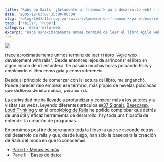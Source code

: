 ```yaml
---
title: "Ruby on Rails  ¿Solamente un framework para desarrollo web? - Introducción"
date: '2005-12-02T07:35:00+00:00'
slug: '/blog/2005/12/ruby-on-rails-solamente-un-framework-para-desarrollo-web-introduccin'
tags: ["rails", "ruby"]
category: 'desarrollo-web'
excerpt: "Hace aproximadamente unmes terminé de leer el libro Agile web development with rails. Desde entonces lejos de arrinconar el libro en algún rincón de mi estantería, he pasado muchas horas probando Rails y empleando el libro como guía y como referencia."
---
```

 ![](http://jorgegorka.files.wordpress.com/rails_logo_remix.gif)

Hace aproximadamente unmes terminé de leer el libro "Agile web development with rails". Desde entonces lejos de arrinconar el libro en algún rincón de mi estantería, he pasado muchas horas probando Rails y empleando el libro como guía y como referencia.

Desde el principio de comenzar con la lectura del libro, me enganchó. Puede parecer raro emplear ese término, más propio de novelas policíacas que de libros de informática, pero es así.

La curiosidad me ha llevado a profundizar y conocer más a los autores y a visitar sus webs. Leyendo diferentes artículos en[37 Signals](http://www.37signals.com/), [Basecamp](http://www.basecamphq.com/), [Loud Thinking](http://www.loudthinking.com/) y en el propio[blog de Rails](http://weblog.rubyonrails.com/) he podido comprobar que detrás de una útil y eficaz herramienta de desarrollo, hay toda una filosofía de entender la creación de programas.

En próximos post iré desgranando toda la filosofía que se esconde detrás del desarrolo de rails y que, desde luego, han sido la base para la creación de Rails del modo en que lo conocemos.

- [Parte I - Menos es más](http://www.riojasoft.com/articles/2005/12/15/ruby-on-rails-menos-es-m%E1s+-parte-i)
- [Parte II - Bases de datos](http://www.riojasoft.com/articles/2006/01/04/ruby-on-rails-bases-de-datos-parte-ii)
